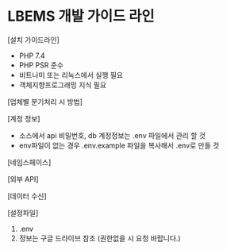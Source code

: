 # LBEMS 개발 가이드 라인

[설치 가이드라인]
- PHP 7.4 
- PHP PSR 준수
- 비트나미 또는 리눅스에서 실행 필요
- 객체지향프로그래밍 지식 필요 

[업체별 분기처리 시 방법]

[계정 정보]
- 소스에서 api 비밀번호, db 계정정보는 .env 파일에서 관리 할 것
- env파일이 없는 경우 .env.example 파일을 복사해서 .env로 만들 것

[네임스페이스]

[외부 API]

[데이터 수신]

[설정파일]
1. .env
2. 정보는 구글 드라이브 참조 (권한없을 시 요청 바랍니다.)
